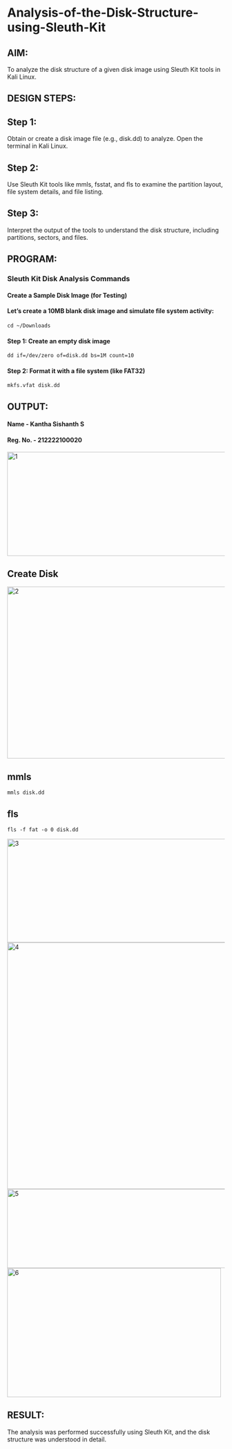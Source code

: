 # Analysis-of-the-Disk-Structure-using-Sleuth-Kit

## AIM:

To analyze the disk structure of a given disk image using Sleuth Kit tools in Kali Linux.

## DESIGN STEPS:

## Step 1:
Obtain or create a disk image file (e.g., disk.dd) to analyze. Open the terminal in Kali Linux.

## Step 2:
Use Sleuth Kit tools like mmls, fsstat, and fls to examine the partition layout, file system details, and file listing.

## Step 3:
Interpret the output of the tools to understand the disk structure, including partitions, sectors, and files.

## PROGRAM:

### Sleuth Kit Disk Analysis Commands

#### Create a Sample Disk Image (for Testing)

#### Let’s create a 10MB blank disk image and simulate file system activity:

```
cd ~/Downloads
```

#### Step 1: Create an empty disk image

```
dd if=/dev/zero of=disk.dd bs=1M count=10
```

#### Step 2: Format it with a file system (like FAT32)

```
mkfs.vfat disk.dd
```

## OUTPUT:

#### Name - Kantha Sishanth S
#### Reg. No. - 212222100020

<img width="934" height="241" alt="1" src="https://github.com/user-attachments/assets/71ebd1cd-7e5b-4112-ae29-60a6f1f0efa6" />



## Create Disk

<img width="1059" height="398" alt="2" src="https://github.com/user-attachments/assets/b90c9ab4-05ab-4d7c-a80c-d47cabfecac5" />



## mmls

```
mmls disk.dd
```

## fls

```
fls -f fat -o 0 disk.dd
```

<img width="517" height="240" alt="3" src="https://github.com/user-attachments/assets/16da78d0-8b9e-4f20-9c31-76a87b562831" />

<img width="995" height="571" alt="4" src="https://github.com/user-attachments/assets/41e6d26e-bd4b-44c7-9aec-84cb2504b251" />

<img width="569" height="183" alt="5" src="https://github.com/user-attachments/assets/03c5695b-652d-402f-95c2-519e76c58c2e" />

<img width="495" height="299" alt="6" src="https://github.com/user-attachments/assets/cc8d4164-7f2c-4edb-875e-a34640580bb6" />



## RESULT:

The analysis was performed successfully using Sleuth Kit, and the disk structure was understood in detail.
